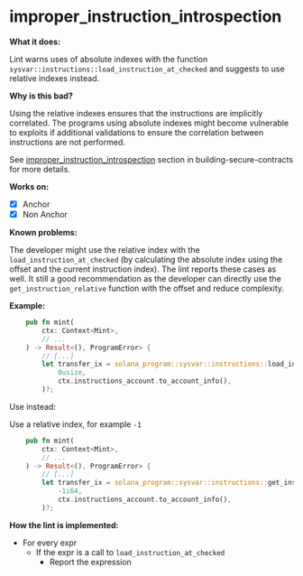 # improper_instruction_introspection

**What it does:**

Lint warns uses of absolute indexes with the function `sysvar::instructions::load_instruction_at_checked` and suggests to use relative indexes instead.

**Why is this bad?**

Using the relative indexes ensures that the instructions are implicitly correlated. The programs using
absolute indexes might become vulnerable to exploits if additional validations to ensure the correlation between
instructions are not performed.

See [improper_instruction_introspection](https://github.com/crytic/building-secure-contracts/tree/master/not-so-smart-contracts/solana/improper_instruction_introspection) section in building-secure-contracts for more details.

**Works on:**

- [x] Anchor
- [x] Non Anchor

**Known problems:**

The developer might use the relative index with the `load_instruction_at_checked` (by calculating the absolute index using the offset and the current instruction index).
The lint reports these cases as well. It still a good recommendation as the developer can directly use the `get_instruction_relative` function with the offset and reduce complexity.

**Example:**

```rust
    pub fn mint(
        ctx: Context<Mint>,
        // ...
    ) -> Result<(), ProgramError> {
        // [...]
        let transfer_ix = solana_program::sysvar::instructions::load_instruction_at_checked(
            0usize,
            ctx.instructions_account.to_account_info(),
        )?;
```

Use instead:

Use a relative index, for example `-1`

```rust
    pub fn mint(
        ctx: Context<Mint>,
        // ...
    ) -> Result<(), ProgramError> {
        // [...]
        let transfer_ix = solana_program::sysvar::instructions::get_instruction_relative(
            -1i64,
            ctx.instructions_account.to_account_info(),
        )?;
```

**How the lint is implemented:**

- For every expr
  - If the expr is a call to `load_instruction_at_checked`
    - Report the expression
